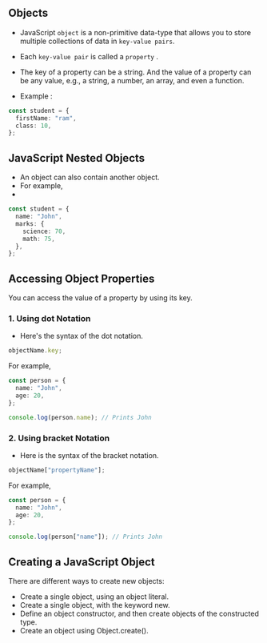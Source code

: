 ## Objects

- JavaScript `object` is a non-primitive data-type that allows you to store multiple collections of data in `key-value pairs`.
- Each `key-value pair` is called a `property` .

- The key of a property can be a string. And the value of a property can be any value, e.g., a string, a number, an array, and even a function.
- Example :

```ts
const student = {
  firstName: "ram",
  class: 10,
};
```

## JavaScript Nested Objects

- An object can also contain another object.
- For example,
-

```ts
const student = {
  name: "John",
  marks: {
    science: 70,
    math: 75,
  },
};
```

## Accessing Object Properties

You can access the value of a property by using its key.

### 1. Using dot Notation

- Here's the syntax of the dot notation.

```ts
objectName.key;
```

For example,

```ts
const person = {
  name: "John",
  age: 20,
};

console.log(person.name); // Prints John
```

### 2. Using bracket Notation

- Here is the syntax of the bracket notation.

```ts
objectName["propertyName"];
```

For example,

```ts
const person = {
  name: "John",
  age: 20,
};

console.log(person["name"]); // Prints John
```

## Creating a JavaScript Object

There are different ways to create new objects:

- Create a single object, using an object literal.
- Create a single object, with the keyword new.
- Define an object constructor, and then create objects of the constructed type.
- Create an object using Object.create().
